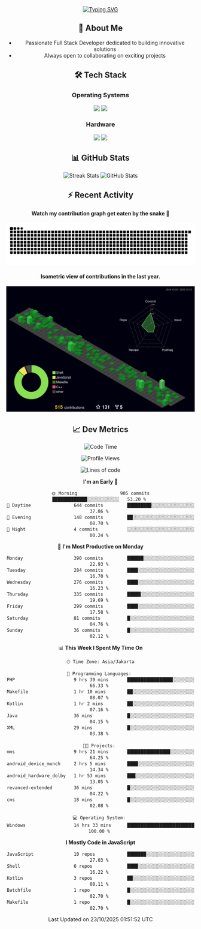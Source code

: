 <div align="center" style="max-width: 900px; margin: auto;">
<a href="https://github.com/thunderkex">
  <img src="https://readme-typing-svg.herokuapp.com?font=Fira+Code&pause=1000&center=true&vCenter=true&width=435&lines=Ha+ha!+I+am+here!;Told+you+a+storm+was+coming!" alt="Typing SVG" />
</a>

## 👋 About Me
- Passionate Full Stack Developer dedicated to building innovative solutions
- Always open to collaborating on exciting projects

## 🛠️ Tech Stack
### Operating Systems
<a href="#"><img src="https://img.shields.io/badge/Linux-FCC624?style=flat&logo=linux&logoColor=black"></a>
<a href="#"><img src="https://img.shields.io/badge/Windows-0078D6?style=flat&logo=windows&logoColor=white"></a>

### Hardware
<a href="#"><img src="https://img.shields.io/badge/Raspberry%20Pi-C51A4A?style=flat&logo=raspberrypi&logoColor=white"></a>
<a href="#"><img src="https://img.shields.io/badge/Arduino-00979D?style=flat&logo=Arduino&logoColor=white"></a>

## 📊 GitHub Stats
<div align="center">
  <img src="https://streak-stats.demolab.com?user=thunderkex&theme=tokyonight-duo&border_radius=20" alt="Streak Stats" />
  <img src="https://github-readme-stats.vercel.app/api?username=thunderkex&show_icons=true&theme=tokyonight&border_radius=20" alt="GitHub Stats" />
</div>

## ⚡ Recent Activity
<h4>Watch my contribution graph get eaten by the snake 🐍</h4>
<img width="600em" alt="thunderkex's Github commit snake" src="https://raw.githubusercontent.com/thunderkex/thunderkex/output/grid-snake-ov.svg" />

<h4>Isometric view of contributions in the last year.</h4>
<a href="./profile-3d-contrib/profile-night-green.svg">
	<img width="600em" src="./profile-3d-contrib/profile-night-green.svg">
</a>

## 📈 Dev Metrics
<!--START_SECTION:waka-->
![Code Time](http://img.shields.io/badge/Code%20Time-1%2C646%20hrs%2046%20mins-blue)

![Profile Views](http://img.shields.io/badge/Profile%20Views-5-blue)

![Lines of code](https://img.shields.io/badge/From%20Hello%20World%20I%27ve%20Written-3.5%20million%20lines%20of%20code-blue)

**I'm an Early 🐤** 

```text
🌞 Morning                905 commits         █████████████░░░░░░░░░░░░   53.20 % 
🌆 Daytime                644 commits         █████████░░░░░░░░░░░░░░░░   37.86 % 
🌃 Evening                148 commits         ██░░░░░░░░░░░░░░░░░░░░░░░   08.70 % 
🌙 Night                  4 commits           ░░░░░░░░░░░░░░░░░░░░░░░░░   00.24 % 
```
📅 **I'm Most Productive on Monday** 

```text
Monday                   390 commits         ██████░░░░░░░░░░░░░░░░░░░   22.93 % 
Tuesday                  284 commits         ████░░░░░░░░░░░░░░░░░░░░░   16.70 % 
Wednesday                276 commits         ████░░░░░░░░░░░░░░░░░░░░░   16.23 % 
Thursday                 335 commits         █████░░░░░░░░░░░░░░░░░░░░   19.69 % 
Friday                   299 commits         ████░░░░░░░░░░░░░░░░░░░░░   17.58 % 
Saturday                 81 commits          █░░░░░░░░░░░░░░░░░░░░░░░░   04.76 % 
Sunday                   36 commits          █░░░░░░░░░░░░░░░░░░░░░░░░   02.12 % 
```


📊 **This Week I Spent My Time On** 

```text
🕑︎ Time Zone: Asia/Jakarta

💬 Programming Languages: 
PHP                      9 hrs 39 mins       █████████████████░░░░░░░░   66.33 % 
Makefile                 1 hr 10 mins        ██░░░░░░░░░░░░░░░░░░░░░░░   08.07 % 
Kotlin                   1 hr 2 mins         ██░░░░░░░░░░░░░░░░░░░░░░░   07.16 % 
Java                     36 mins             █░░░░░░░░░░░░░░░░░░░░░░░░   04.15 % 
XML                      29 mins             █░░░░░░░░░░░░░░░░░░░░░░░░   03.38 % 

🐱‍💻 Projects: 
mms                      9 hrs 21 mins       ████████████████░░░░░░░░░   64.25 % 
android_device_munch     2 hrs 5 mins        ████░░░░░░░░░░░░░░░░░░░░░   14.34 % 
android_hardware_dolby   1 hr 53 mins        ███░░░░░░░░░░░░░░░░░░░░░░   13.05 % 
revanced-extended        36 mins             █░░░░░░░░░░░░░░░░░░░░░░░░   04.22 % 
cms                      18 mins             █░░░░░░░░░░░░░░░░░░░░░░░░   02.08 % 

💻 Operating System: 
Windows                  14 hrs 33 mins      █████████████████████████   100.00 % 
```

**I Mostly Code in JavaScript** 

```text
JavaScript               10 repos            ███████░░░░░░░░░░░░░░░░░░   27.03 % 
Shell                    6 repos             ████░░░░░░░░░░░░░░░░░░░░░   16.22 % 
Kotlin                   3 repos             ██░░░░░░░░░░░░░░░░░░░░░░░   08.11 % 
Batchfile                1 repo              █░░░░░░░░░░░░░░░░░░░░░░░░   02.70 % 
Makefile                 1 repo              █░░░░░░░░░░░░░░░░░░░░░░░░   02.70 % 
```




 Last Updated on 23/10/2025 01:51:52 UTC
<!--END_SECTION:waka-->
</div>
